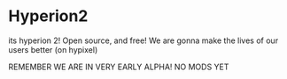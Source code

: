 # Hyperion2
its hyperion 2! Open source, and free! We are gonna make the lives of our users better (on hypixel)






REMEMBER WE ARE IN VERY EARLY ALPHA! NO MODS YET
